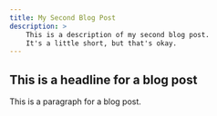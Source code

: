 ```yaml
---
title: My Second Blog Post
description: >
    This is a description of my second blog post.
    It's a little short, but that's okay.
---
```


## This is a headline for a blog post

This is a paragraph for a blog post.
